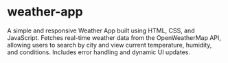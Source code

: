 # weather-app
A simple and responsive Weather App built using HTML, CSS, and JavaScript. Fetches real-time weather data from the OpenWeatherMap API, allowing users to search by city and view current temperature, humidity, and conditions. Includes error handling and dynamic UI updates.
